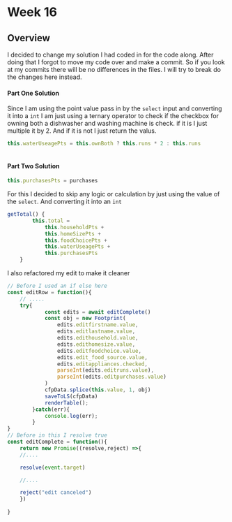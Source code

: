 
# Week 16

## Overview
I decided to change my solution I had coded in for the code along. After doing that I forgot to move my code over and make a commit. So if you look at my commits there will be no differences in the files. I will try to break do the changes here instead.

#### Part One Solution
Since I am using the point value pass in by the `select` input and converting it into a `int` I am just using a ternary operator to check if the checkbox for owning both a dishwasher and washing machine is check. if it is I just multiple it by 2. And if it is not I just return the valus.
```js
this.waterUseagePts = this.ownBoth ? this.runs * 2 : this.runs
    
```
#### Part Two Solution
```js
this.purchasesPts = purchases
```
For this I decided to skip any logic or calculation by just using the value of the `select`. And converting it into an `int`
```js
getTotal() {
		this.total =
			this.householdPts +
			this.homeSizePts +
			this.foodChoicePts +
			this.waterUseagePts +
			this.purchasesPts
	}
```
I also refactored my edit to make it cleaner
```js
// Before I used an if else here
const editRow = function(){
    // .....
    try{
            const edits = await editComplete()
            const obj = new Footprint(
                edits.editfirstname.value,
                edits.editlastname.value,
                edits.edithousehold.value,
                edits.edithomesize.value,
                edits.editfoodchoice.value,
                edits.edit_food_source.value,
                edits.editappliances.checked,
                parseInt(edits.editruns.value),
                parseInt(edits.editpurchases.value)
            )
            cfpData.splice(this.value, 1, obj)
            saveToLS(cfpData)
            renderTable();
        }catch(err){
            console.log(err);
        }
}
// Before in this I resolve true
const editComplete = function(){
    return new Promise((resolve,reject) =>{
    //....

    resolve(event.target)

    //....

    reject("edit canceled")
    })
    
}

```
